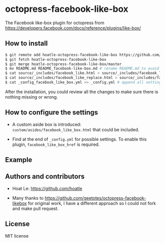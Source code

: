 octopress-facebook-like-box
===========================

The Facebook like-box plugin for octopress from
https://developers.facebook.com/docs/reference/plugins/like-box/


How to install
--------------

``` bash
$ git remote add hoatle-octopress-facebook-like-box https://github.com/hoatle/octopress-facebook-like-box.git
$ git fetch hoatle-octopress-facebook-like-box
$ git merge hoatle-octopress-facebook-like-box/master
$ mv README.md README_facebook-like-box.md # rename README.md to avoid any conflict with other plugins with the same installation approach
$ cat source/_includes/facebook_like.html > source/_includes/facebook_like_backup.html # backup first before overwriting it
$ cat source/_includes/facebook_like_replace.html > source/_includes/facebook_like.html # replace existing facebook_like.html by the one from octopress-facebook-like-box
$ cat _config_facebook_like_box.yml >> _config.yml # append all settings from _config_facebook_like_box.yml to _config.yml
```

After the installation, you could review all the changes to make sure there is nothing missing or
wrong.

How to configure the settings
-----------------------------

- A custom aside box is introduced: `custom/asides/facebook_like_box.html` that could be included.

- Find at the end of `_config.yml` for possible settings. To enable this plugin,
`facebook_like_box_href` is required.

Example
-------


Authors and contributors
------------------------

- Hoat Le: https://github.com/hoatle

- Many thanks to https://github.com/geetotes/octopress-facebook-likebox for original work, I have
a different approach so I could not fork and make pull request.

License
-------

MIT license
